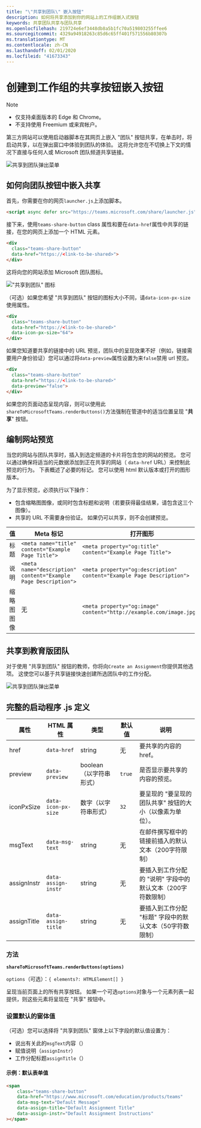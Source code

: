 ```yaml
---
title: "\"共享到团队\" 嵌入按钮"
description: 如何将共享添加到你的网站上的工作组嵌入式按钮
keywords: 共享团队共享与团队共享
ms.openlocfilehash: 219724e6ef3448db8a5b1fc70a519803255ffee6
ms.sourcegitcommit: 4329a94918263c85d6c65ff401f571556b80307b
ms.translationtype: MT
ms.contentlocale: zh-CN
ms.lasthandoff: 02/01/2020
ms.locfileid: "41673343"
---
```

# <a name="creating-a-share-to-teams-embedded-button"></a>创建到工作组的共享按钮嵌入按钮

>[!NOTE]
> * 仅支持桌面版本的 Edge 和 Chrome。
> * 不支持使用 Freemium 或来宾帐户。

第三方网站可以使用启动器脚本在其网页上嵌入 "团队" 按钮共享，在单击时，将启动共享，以在弹出窗口中体验到团队的体验。 这将允许您在不切换上下文的情况下直接与任何人或 Microsoft 团队频道共享链接。

![共享到团队弹出菜单](~/assets/images/share-to-teams-popup.png)

## <a name="how-to-embed-a-share-to-teams-button"></a>如何向团队按钮中嵌入共享

首先，你需要在你的网页`launcher.js`上添加脚本。

```html
<script async defer src="https://teams.microsoft.com/share/launcher.js"></script>
```

接下来，使用`teams-share-button` class 属性和要在`data-href`属性中共享的链接，在您的网页上添加一个 HTML 元素。

```html
<div
  class="teams-share-button"
  data-href="https://<link-to-be-shared>">
</div>
```

这将向您的网站添加 Microsoft 团队图标。

!["共享到团队" 图标](~/assets/icons/share-to-teams-icon.png)

（可选）如果您希望 "共享到团队" 按钮的图标大小不同，请`data-icon-px-size`使用属性。

```html
<div
  class="teams-share-button"
  data-href="https://<link-to-be-shared>"
  data-icon-px-size="64">
</div>
```

如果您知道要共享的链接中的 URL 预览，团队中的呈现效果不好（例如，链接需要用户身份验证）您可以通过将`data-preview`属性设置为来`false`禁用 url 预览。

```html
<div
  class="teams-share-button"
  data-href="https://<link-to-be-shared>"
  data-preview="false">
</div>
```

如果您的页面动态呈现内容，则可以使用此`shareToMicrosoftTeams.renderButtons()`方法强制在管道中的适当位置呈现 "**共享**" 按钮。

## <a name="crafting-your-website-preview"></a>编制网站预览

当您的网站与团队共享时，插入到选定频道的卡片将包含您的网站的预览。 您可以通过确保将适当的元数据添加到正在共享的网站（ `data-href` URL）来控制此预览的行为。 下表概述了必要的标记。 您可以使用 html 默认版本或打开的图形版本。

为了显示预览，必须执行以下操作：

* 包含缩略图图像，或同时包含标题和说明（若要获得最佳结果，请包含这三个图像）。
* 共享的 URL 不需要身份验证。 如果仍可以共享，则不会创建预览。

|值|Meta 标记| 打开图形|
|----|----|----|
|标题|`<meta name="title" content="Example Page Title">`|`<meta property="og:title" content="Example Page Title">`|
|说明|`<meta name="description" content="Example Page Description">`|`<meta property="og:description" content="Example Page Description">`|
|缩略图图像| 无 |`<meta property="og:image" content="http://example.com/image.jpg">`|

## <a name="share-to-teams-for-education"></a>共享到教育版团队

对于使用 "共享到团队" 按钮的教师，你将向`Create an Assignment`你提供其他选项。 这使您可以基于共享链接快速创建所选团队中的工作分配。

![共享到团队弹出菜单](~/assets/images/share-to-teams-popup-edu.png)

## <a name="full-launcherjs-definition"></a>完整的启动程序 .js 定义

| 属性 | HTML 属性 | 类型 | 默认值 | 说明 |
| -------------- | ---------------------- | --------------------- | ------- | ---------------------------------------------------------------------- |
| href | `data-href` | string | 无 | 要共享的内容的 href。 |
| preview | `data-preview` | boolean （以字符串形式） | `true` | 是否显示要共享的内容的预览。 |
| iconPxSize | `data-icon-px-size` | 数字（以字符串形式） | `32` | 要呈现的 "要呈现的团队共享" 按钮的大小（以像素为单位）。 |
| msgText | `data-msg-text` | string | 无 | 在邮件撰写框中的链接前插入的默认文本（200字符限制） |
| assignInstr | `data-assign-instr` | string | 无 | 要插入到工作分配的 "说明" 字段中的默认文本（200字符数限制） |
| assignTitle | `data-assign-title` | string | 无 | 要插入到工作分配 "标题" 字段中的默认文本（50字符数限制） |

### <a name="methods"></a>方法

**`shareToMicrosoftTeams.renderButtons(options)`**

`options`（可选）：`{ elements?: HTMLElement[] }`

呈现当前页面上的所有共享按钮。 如果一个可选`options`对象与一个元素列表一起提供，则这些元素将呈现在 "共享" 按钮中。

### <a name="setting-default-form-values"></a>设置默认的窗体值

（可选）您可以选择将 "共享到团队" 窗体上以下字段的默认值设置为：

* 说出有关此的`msgText`内容（）
* 赋值说明（`assignInstr`）
* 工作分配标题`assignTitle`（）

#### <a name="example-default-form-values"></a>示例：默认表单值

```html
<span
    class="teams-share-button"
    data-href="https://www.microsoft.com/education/products/teams"
    data-msg-text="Default Message"
    data-assign-title="Default Assignment Title"
    data-assign-instr="Default Assignment Instructions"
></span>
```
